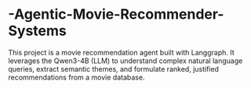 # -Agentic-Movie-Recommender-Systems
This project is a movie recommendation agent built with Langgraph. It leverages the Qwen3-4B (LLM) to understand complex natural language queries, extract semantic themes, and formulate ranked, justified recommendations from a movie database.
